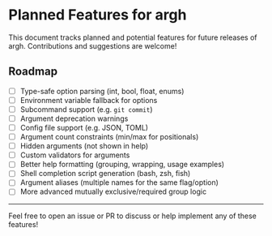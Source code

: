 # Planned Features for argh

This document tracks planned and potential features for future releases of argh. Contributions and suggestions are welcome!

## Roadmap

- [ ] Type-safe option parsing (int, bool, float, enums)
- [ ] Environment variable fallback for options
- [ ] Subcommand support (e.g. `git commit`)
- [ ] Argument deprecation warnings
- [ ] Config file support (e.g. JSON, TOML)
- [ ] Argument count constraints (min/max for positionals)
- [ ] Hidden arguments (not shown in help)
- [ ] Custom validators for arguments
- [ ] Better help formatting (grouping, wrapping, usage examples)
- [ ] Shell completion script generation (bash, zsh, fish)
- [ ] Argument aliases (multiple names for the same flag/option)
- [ ] More advanced mutually exclusive/required group logic

---

Feel free to open an issue or PR to discuss or help implement any of these features!
